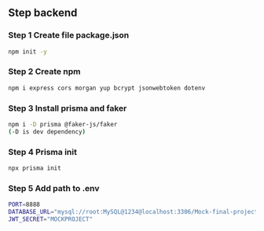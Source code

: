## Step backend

### Step 1 Create file package.json
```bash
npm init -y
```

### Step 2 Create npm
```bash
npm i express cors morgan yup bcrypt jsonwebtoken dotenv
```

### Step 3 Install prisma and faker
```bash
npm i -D prisma @faker-js/faker
(-D is dev dependency)
```

### Step 4 Prisma init
```bash
npx prisma init
```

### Step 5 Add path to .env
```bash
PORT=8888
DATABASE_URL="mysql://root:MySQL@1234@localhost:3306/Mock-final-project"
JWT_SECRET="MOCKPROJECT"
```